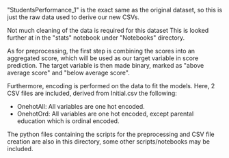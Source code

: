 "StudentsPerformance_1" is the exact same as the original dataset, so this is just the raw data used to derive our new CSVs. 

Not much cleaning of the data is required for this dataset This is looked further at in the "stats" notebook under "Notebooks" directory.

As for preprocessing, the first step is combining the scores into an aggregated score, which will be used as our target variable in score prediction. The target variable is then made binary, marked as "above average score" and "below average score".

Furthermore, encoding is performed on the data to fit the models. Here, 2 CSV files are included, derived from Initial.csv the following:
* OnehotAll: All variables are one hot encoded.
* OnehotOrd: All variables are one hot encoded, except parental education which is ordinal encoded. 

The python files containing the scripts for the preprocessing and CSV file creation are also in this directory, some other scripts/notebooks may be included.
